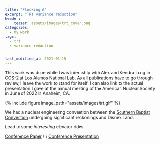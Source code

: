 ```yaml
---
title: "Flocking A"
excerpt: "TRT variance reduction"
header:
    teaser: assets/images/trt_cover.png
categories:
  - my work
tags:
  - trt
  - variance reduction


last_modified_at: 2021-01-15
---
```


This work was done while I was internship with Alex and Kendra Long in CCS-2 at Los Alamos National Lab. As all publications have to go through review, I leave the work to stand for itself.  I can also link to the actual presentation I gave at the annual meeting of the American Nuclear Society in June of 2022 in Anaheim, CA.

{% include figure image_path="assets/images/trt.gif" %}


We had a nuclear engineering convention between the [Southern Baptist Convention](https://www.nytimes.com/2022/06/14/us/southern-baptists-convention.html) undergoing significant reckonings and Disney Land. 

Lead to some *interesting* elevator rides

[Conference Paper](https://doi.org/10.5281/zenodo.6643659) \\
 \\
[Conference Presentation](https://web.archive.org/web/20220518233746id_/https://permalink.lanl.gov/object/tr?what=info:lanl-repo/lareport/LA-UR-21-29163)
